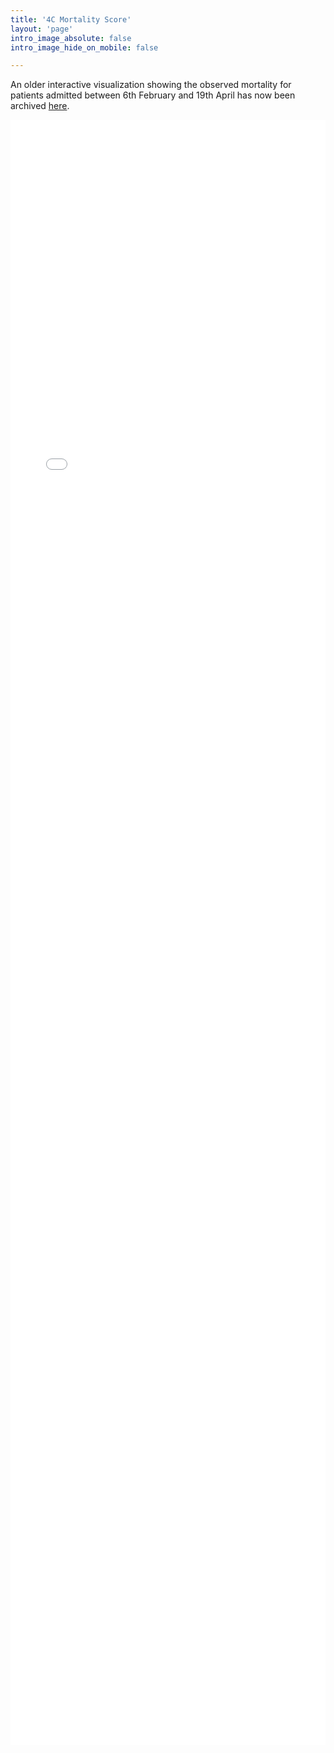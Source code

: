 ```yaml
---
title: '4C Mortality Score' 
layout: 'page'
intro_image_absolute: false
intro_image_hide_on_mobile: false

---
```


 An older interactive visualization showing the observed mortality for patients admitted between 6th February and 19th April has now been archived [here](./v1). 
 
<iframe src="./4c" width="100%" height="2600" frameBorder="0" scrolling="no"/>
